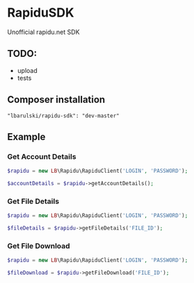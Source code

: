 RapiduSDK
=========
Unofficial rapidu.net SDK

## TODO:
- upload
- tests

## Composer installation
`"lbarulski/rapidu-sdk": "dev-master"`

## Example
### Get Account Details
```php
$rapidu = new LB\Rapidu\RapiduClient('LOGIN', 'PASSWORD');

$accountDetails = $rapidu->getAccountDetails();
```

### Get File Details
```php
$rapidu = new LB\Rapidu\RapiduClient('LOGIN', 'PASSWORD');

$fileDetails = $rapidu->getFileDetails('FILE_ID');
```

### Get File Download
```php
$rapidu = new LB\Rapidu\RapiduClient('LOGIN', 'PASSWORD');

$fileDownload = $rapidu->getFileDownload('FILE_ID');
```